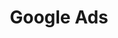 ---
blog: https://blog.google/products/ads/
facebook: https://www.facebook.com/GoogleAds/
logohandle: google_ads
sort: googleads
title: Google Ads
twitter: https://x.com/googleads
website: https://ads.google.com/
wikipedia: https://en.wikipedia.org/wiki/Google_Ads
youtube: https://www.youtube.com/googleads
---